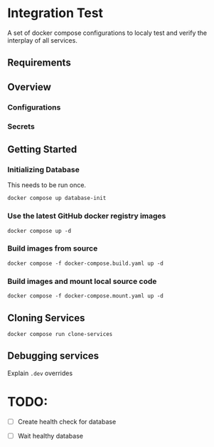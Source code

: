 # Integration Test

A set of docker compose configurations to localy test and verify the interplay of all services.

## Requirements

## Overview

### Configurations

### Secrets

## Getting Started

### Initializing Database

This needs to be run once.

```
docker compose up database-init
```

### Use the latest GitHub docker registry images

```
docker compose up -d
```

### Build images from source

```
docker compose -f docker-compose.build.yaml up -d
```

### Build images and mount local source code

```
docker compose -f docker-compose.mount.yaml up -d
```

## Cloning Services

```
docker compose run clone-services
```

## Debugging services

Explain `.dev` overrides


# TODO:

- [ ] Create health check for database
- [ ] Wait healthy database


